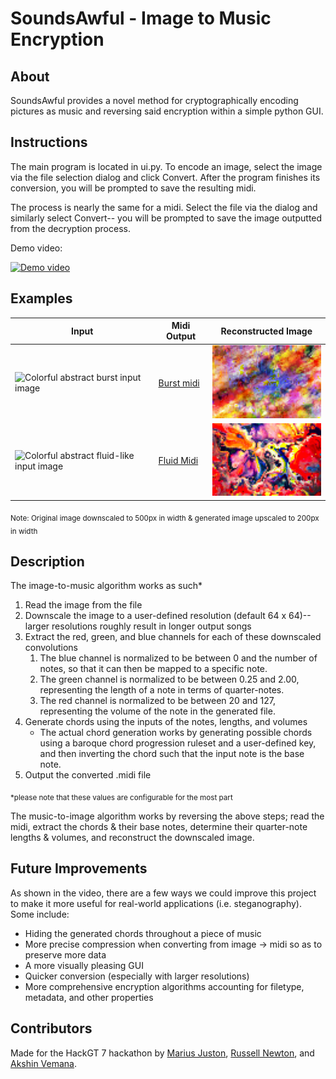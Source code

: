 # SoundsAwful - Image to Music Encryption

## About
SoundsAwful provides a novel method for cryptographically encoding pictures as music and reversing said encryption within a simple python GUI.

## Instructions

The main program is located in ui.py.
To encode an image, select the image via the file selection dialog and click Convert. After the program finishes its conversion, you will be prompted to save the resulting midi.

The process is nearly the same for a midi. Select the file via the dialog and similarly select Convert-- you will be prompted to save the image outputted from the decryption process.

Demo video:

[![Demo video](https://img.youtube.com/vi/NTgGwGWstf4/0.jpg)](https://www.youtube.com/watch?v=NTgGwGWstf4 "SoundsAwful- Image to Music Cryptography Demo")

## Examples
Input | Midi Output | Reconstructed Image
------|-------------|--------------------
<img src="https://cdn.pixabay.com/photo/2018/03/24/08/56/color-3256055_960_720.jpg" alt="Colorful abstract burst input image" width="500"/> | [Burst midi](output/Abstract_Burst.mid) | <img src="output/Abstract_Burst.png" alt="Colorful abstract burst output image" width="200">
<img src="https://images.fineartamerica.com/images/artworkimages/mediumlarge/1/best-friends-abstract-colorful-mixed-media-painting-modern-art-prints.jpg" alt="Colorful abstract fluid-like input image" width=500/> | [Fluid Midi](/output/Abstract_Fluid.mid) | <img src="output/Abstract_Fluid.png" alt="Colorful abstract fluid-like output image" width="200">

<sub>Note: Original image downscaled to 500px in width & generated image upscaled to 200px in width</sub>

## Description
The image-to-music algorithm works as such*
1. Read the image from the file
2. Downscale the image to a user-defined resolution (default 64 x 64)-- larger resolutions roughly result in longer output songs
3. Extract the red, green, and blue channels for each of these downscaled convolutions
    1. The blue channel is normalized to be between 0 and the number of notes, so that it can then be mapped to a specific note.
    2. The green channel is normalized to be between 0.25 and 2.00, representing the length of a note in terms of quarter-notes.
    3. The red channel is normalized to be between 20 and 127, representing the volume of the note in the generated file.
4. Generate chords using the inputs of the notes, lengths, and volumes
    - The actual chord generation works by generating possible chords using a baroque chord progression ruleset and a user-defined key, and then inverting the chord such that the input note is the base note.
5. Output the converted .midi file

<sub>*please note that these values are configurable for the most part</sub>

The music-to-image algorithm works by reversing the above steps; read the midi, extract the chords & their base notes, determine their quarter-note lengths & volumes, and reconstruct the downscaled image.

## Future Improvements
As shown in the video, there are a few ways we could improve this project to make it more useful for real-world applications (i.e. steganography). Some include:
- Hiding the generated chords throughout a piece of music
- More precise compression when converting from image -> midi so as to preserve more data
- A more visually pleasing GUI
- Quicker conversion (especially with larger resolutions)
- More comprehensive encryption algorithms accounting for filetype, metadata, and other properties

## Contributors
Made for the HackGT 7 hackathon by [Marius Juston](https://github.com/Marius-Juston), [Russell Newton](https://github.com/Russell-Newton), and [Akshin Vemana](https://github.com/AkshinVemana).
